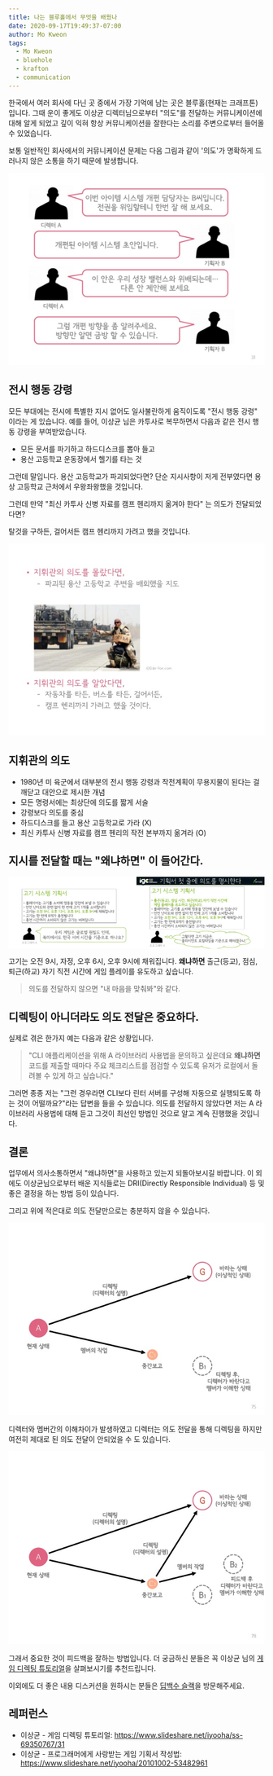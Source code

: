 ```yaml
---
title: 나는 블루홀에서 무엇을 배웠나
date: 2020-09-17T19:49:37-07:00
author: Mo Kweon
tags:
  - Mo Kweon
  - bluehole
  - krafton
  - communication
---
```


[game_directing_tutorial]: https://www.slideshare.net/iyooha/ss-69350767/31

한국에서 여러 회사에 다닌 곳 중에서 가장 기억에 남는 곳은 블루홀(현재는 크래프톤) 입니다. 그때 운이 좋게도 이상균 디렉터님으로부터 "의도"를 전달하는 커뮤니케이션에 대해 알게 되었고 깊이 익혀 항상 커뮤니케이션을 잘한다는 소리를 주변으로부터 들어올 수 있었습니다.

보통 일반적인 회사에서의 커뮤니케이션 문제는 다음 그림과 같이 '의도'가 명확하게 드러나지 않은 소통을 하기 때문에 발생합니다.

![이상균 - 게임 디렉팅 튜토리얼 중](./lesson-learned-at-bluehole/communication.jpg)

## 전시 행동 강령

모든 부대에는 전시에 특별한 지시 없어도 일사불란하게 움직이도록 "전시 행동 강령" 이라는 게 있습니다. 예를 들어, 이상균 님은 카투사로 복무하면서 다음과 같은 전시 행동 강령을 부여받았습니다.

- 모든 문서를 파기하고 하드디스크를 뽑아 들고
- 용산 고등학교 운동장에서 헬기를 타는 것

그런데 말입니다. 용산 고등학교가 파괴되었다면? 단순 지시사항이 저게 전부였다면 용상 고등학교 근처에서 우왕좌왕했을 것입니다.

그런데 만약 "최신 카투사 신병 자료를 캠프 헨리까지 옮겨야 한다" 는 의도가 전달되었다면?

탈것을 구하든, 걸어서든 캠프 헨리까지 가려고 했을 것입니다.

![지휘관의 의도](./lesson-learned-at-bluehole/commander_intent.jpg)

## 지휘관의 의도

- 1980년 미 육군에서 대부분의 전시 행동 강령과 작전계획이 무용지물이 된다는 걸 깨닫고 대안으로 제시한 개념
- 모든 명령서에는 최상단에 의도를 짧게 서술
- 강령보다 의도를 중심
- 하드디스크를 들고 용산 고등학교로 가라 (X)
- 최신 카투사 신병 자료를 캠프 헨리의 작전 본부까지 옮겨라 (O)

## 지시를 전달할 때는 "왜냐하면" 이 들어간다.

<div style="display: flex;">
  <div style="display: flex; flex-direction: column;">
    <img alt="의도가 없는 기획서" src="./lesson-learned-at-bluehole/design_doc_1.jpg">
  </div>
  <div style="display: flex; flex-direction: column;">
    <img alt="의도가 있는 기획서" src="./lesson-learned-at-bluehole/design_doc_2.jpg">
  </div>
</div>

고기는 오전 9시, 자정, 오후 6시, 오후 9시에 채워집니다. **왜냐하면** 출근(등교), 점심, 퇴근(하교) 자기 직전 시간에 게임 플레이를 유도하고 싶습니다.

> 의도를 전달하지 않으면 "내 마음을 맞춰봐"와 같다.

## 디렉팅이 아니더라도 의도 전달은 중요하다.

실제로 겪은 한가지 예는 다음과 같은 상황입니다.

> "CLI 애플리케이션을 위해 A 라이브러리 사용법을 문의하고 싶은데요 **왜냐하면** 코드를 제출할 때마다 주요 체크리스트를 점검할 수 있도록 유저가 로컬에서 돌려볼 수 있게 하고 싶습니다."

그러면 종종 저는 "그런 경우라면 CLI보다 린터 서버를 구성해 자동으로 실행되도록 하는 것이 어떨까요?"라는 답변을 들을 수 있습니다. 의도를 전달하지 않았다면 저는 A 라이브러리 사용법에 대해 듣고 그것이 최선인 방법인 것으로 알고 계속 진행했을 것입니다.

## 결론

업무에서 의사소통하면서 "왜냐하면"을 사용하고 있는지 되돌아보시길 바랍니다. 이 외에도 이상균님으로부터 배운 지식들로는 DRI(Directly Responsible Individual) 등 및 좋은 결정을 하는 방법 등이 있습니다.

그리고 위에 적은대로 의도 전달만으로는 충분하지 않을 수 있습니다.

![디렉터와 멤버간 이해 차이](./lesson-learned-at-bluehole/understanding_disparity.jpg)

디렉터와 멤버간의 이해차이가 발생하였고 디렉터는 의도 전달을 통해 디렉팅을 하지만 여전히 제대로 된 의도 전달이 안되었을 수 도 있습니다.

![디렉팅 후 멤버간 이해 차이](./lesson-learned-at-bluehole/understanding_disparity_2.jpg)

그래서 중요한 것이 피드백을 잘하는 방법입니다. 더 궁금하신 분들은 꼭 이상균 님의 [게임 디렉팅 튜토리얼][game_directing_tutorial]을 살펴보시기를 추천드립니다.

이외에도 더 좋은 내용 디스커션을 원하시는 분들은 [딥백수 슬랙](https://bit.ly/2Sqdnws)을 방문해주세요.

## 레퍼런스

- 이상균 - 게임 디렉팅 튜토리얼: https://www.slideshare.net/iyooha/ss-69350767/31
- 이상균 - 프로그래머에게 사랑받는 게임 기획서 작성법: https://www.slideshare.net/iyooha/20101002-53482961
